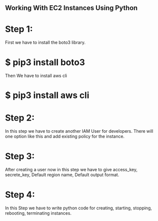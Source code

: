 ## Working With EC2 Instances Using Python

# Step 1:

First we have to install the boto3 library.

# $ pip3 install boto3

Then We have to install aws cli 

# $ pip3 install aws cli

# Step 2:

In this step we have to create another IAM User for developers. There will one option like this and add existing policy for the instance.

# Step 3:

After creating a user now in this step we have to give access_key, secrete_key, Default region name, Default output format. 

# Step 4:
In this Step we have to write python code for creating, starting, stopping, rebooting, terminating instances.

